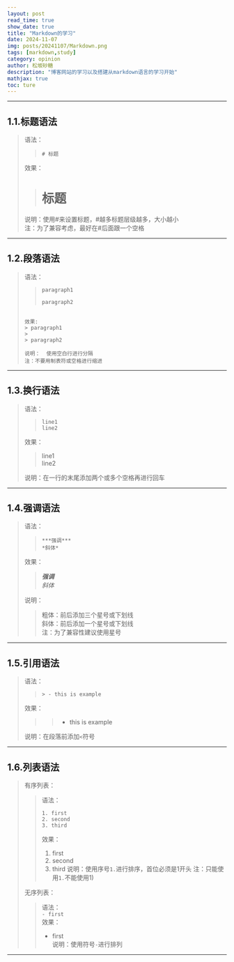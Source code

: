 ```yaml
---
layout: post
read_time: true
show_date: true
title: "Markdown的学习"
date: 2024-11-07
img: posts/20241107/Markdown.png
tags: [markdown,study]
category: opinion
author: 松坂砂糖
description: "博客网站的学习以及搭建从markdown语言的学习开始"
mathjax: true
toc: ture
---
```


***

## 1.1.标题语法
> 语法：
>> `# 标题`
>
> 效果：
>> # 标题
>
> 说明：使用\#来设置标题，\#越多标题层级越多，大小越小  
> 注：为了兼容考虑，最好在\#后面跟一个空格  

***

## 1.2.段落语法
> 语法：  
>> ```  
>> paragraph1
>>
>> paragraph2
> ```
> 
> 效果:  
>> paragraph1
>>
>> paragraph2
> 
> 说明：  使用空白行进行分隔  
> 注：不要用制表符或空格进行缩进  

***

## 1.3.换行语法
> 语法：  
>> ```
>> line1  
>> line2  
>> ```
>
> 效果：  
>> line1  
>> line2
>
> 说明：在一行的末尾添加两个或多个空格再进行回车  

***

## 1.4.强调语法
> 语法：  
>> `***强调***`  
>> `*斜体*`
>
> 效果：  
>> ***强调***  
>> *斜体*
>
> 说明：  
>> 粗体：前后添加三个星号或下划线  
>> 斜体：前后添加一个星号或下划线  
> 注：为了兼容性建议使用星号  

***

## 1.5.引用语法  
> 语法：  
>> `> - this is example`  
>  
> 效果：  
>>> - this is example
>
> 说明：在段落前添加`<`符号

***

## 1.6.列表语法
>有序列表：
>> 语法：
>> ```  
>> 1. first
>> 2. second
>> 3. third
>> ```  
>> 效果：
>> 1. first
>> 2. second
>> 3. third
>> 说明：使用序号`1.`进行排序，首位必须是1开头
>> 注：只能使用`1.`不能使用1)  
>
>无序列表：  
>> 语法：  
>> `- first`  
>> 效果：  
>> - first  
>> 说明：使用符号`-`进行排列

***
